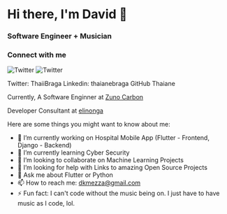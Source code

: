 # Hi there, I'm David 👋

### Software Engineer + Musician

### Connect with me
![Twitter](https://img.shields.io/badge/Twitter-%231DA1F2.svg?style=for-the-badge&logo=Twitter&logoColor=white)
![Twitter]([https://img.shields.io/badge/Twitter-%231DA1F2.svg?style=for-the-badge&logo=Twitter&logoColor=white](https://twitter.com/mezza_dk))

Twitter: ThaiiBraga Linkedin: thaianebraga GitHub Thaiane

Currently, A Software Enginner at [Zuno Carbon](https://zunocarbon.com/)

Developer Consultant at [elinonga](http://elinonga.com/)

Here are some things you might want to know about me:

- 🔭 I’m currently working on Hospital Mobile App (Flutter - Frontend, Django - Backend)
- 🌱 I’m currently learning Cyber Security
- 👯 I’m looking to collaborate on Machine Learning Projects
- 🤔 I’m looking for help with Links to amazing Open Source Projects
- 💬 Ask me about Flutter or Python
- 📫 How to reach me: dkmezza@gmail.com
- ⚡ Fun fact: I can't code without the music being on. I just have to have music as I code, lol.
